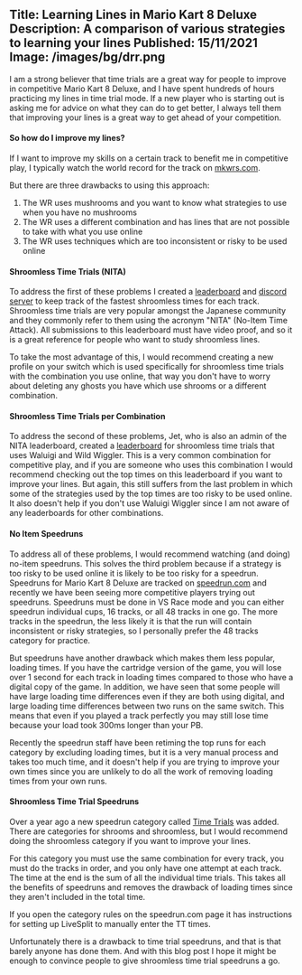 ﻿Title: Learning Lines in Mario Kart 8 Deluxe
Description: A comparison of various strategies to learning your lines
Published: 15/11/2021
Image: /images/bg/drr.png
---

I am a strong believer that time trials are a great way for people to improve in competitive Mario Kart 8 Deluxe, and I have spent hundreds of hours practicing my lines in time trial mode.
If a new player who is starting out is asking me for advice on what they can do to get better, I always tell them that improving your lines is a great way to get ahead of your competition.

#### So how do I improve my lines?

If I want to improve my skills on a certain track to benefit me in competitive play, I typically watch the world record for the track on [mkwrs.com](https://www.mkwrs.com/).

But there are three drawbacks to using this approach:

1. The WR uses mushrooms and you want to know what strategies to use when you have no mushrooms
2. The WR uses a different combination and has lines that are not possible to take with what you use online
3. The WR uses techniques which are too inconsistent or risky to be used online

#### Shroomless Time Trials (NITA)

To address the first of these problems I created a [leaderboard](https://bit.ly/AlternateTTs) and [discord server](https://discord.gg/9jc88HW) to keep track of the fastest shroomless times for each track.
Shroomless time trials are very popular amongst the Japanese community and they commonly refer to them using the acronym "NITA" (No-Item Time Attack).
All submissions to this leaderboard must have video proof, and so it is a great reference for people who want to study shroomless lines.

To take the most advantage of this, I would recommend creating a new profile on your switch which is used specifically for shroomless time trials with the combination you use online, that way you don't have to worry about deleting any ghosts you have which use shrooms or a different combination.

#### Shroomless Time Trials per Combination

To address the second of these problems, Jet, who is also an admin of the NITA leaderboard, created a [leaderboard](https://bit.ly/3CtE0Ee) for shroomless time trials that uses Waluigi and Wild Wiggler.
This is a very common combination for competitive play, and if you are someone who uses this combination I would recommend checking out the top times on this leaderboard if you want to improve your lines.
But again, this still suffers from the last problem in which some of the strategies used by the top times are too risky to be used online. 
It also doesn't help if you don't use Waluigi Wiggler since I am not aware of any leaderboards for other combinations.

#### No Item Speedruns

To address all of these problems, I would recommend watching (and doing) no-item speedruns. This solves the third problem because if a strategy is too risky to be used online it is likely to be too risky for a speedrun.
Speedruns for Mario Kart 8 Deluxe are tracked on [speedrun.com](https://www.speedrun.com/mk8dx#48_Tracks) and recently we have been seeing more competitive players trying out speedruns. 
Speedruns must be done in VS Race mode and you can either speedrun individual cups, 16 tracks, or all 48 tracks in one go. 
The more tracks in the speedrun, the less likely it is that the run will contain inconsistent or risky strategies, so I personally prefer the 48 tracks category for practice.

But speedruns have another drawback which makes them less popular, loading times. If you have the cartridge version of the game, you will lose over 1 second for each track in loading times compared to those who have a digital copy of the game. 
In addition, we have seen that some people will have large loading time differences even if they are both using digital, and large loading time differences between two runs on the same switch. This means that even if you played a track perfectly you may still lose time because your load took 300ms longer than your PB.

Recently the speedrun staff have been retiming the top runs for each category by excluding loading times, but it is a very manual process and takes too much time, and it doesn't help if you are trying to improve your own times since you are unlikely to do all the work of removing loading times from your own runs.

#### Shroomless Time Trial Speedruns

Over a year ago a new speedrun category called [Time Trials](https://www.speedrun.com/mk8dxce#Time_Trials) was added. There are categories for shrooms and shroomless, but I would recommend doing the shroomless category if you want to improve your lines.

For this category you must use the same combination for every track, you must do the tracks in order, and you only have one attempt at each track. The time at the end is the sum of all the individual time trials.
This takes all the benefits of speedruns and removes the drawback of loading times since they aren't included in the total time.

If you open the category rules on the speedrun.com page it has instructions for setting up LiveSplit to manually enter the TT times.

Unfortunately there is a drawback to time trial speedruns, and that is that barely anyone has done them. 
And with this blog post I hope it might be enough to convince people to give shroomless time trial speedruns a go.